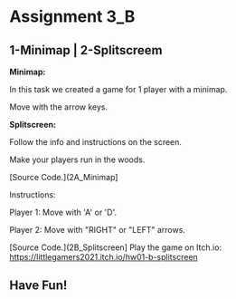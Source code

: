# Assignment 3_B
## 1-Minimap | 2-Splitscreem

**Minimap:**

In this task we created a game for 1 player with a minimap.

Move with the arrow keys.


**Splitscreen:**

Follow the info and instructions on the screen.

Make your players run in the woods.

[Source Code.](2A_Minimap]

Instructions:

Player 1: Move with 'A' or 'D'.

Player 2: Move with "RIGHT" or "LEFT" arrows.
 
[Source Code.](2B_Splitscreen]
Play the game on Itch.io:
https://littlegamers2021.itch.io/hw01-b-splitscreen
  
## **Have Fun!**
